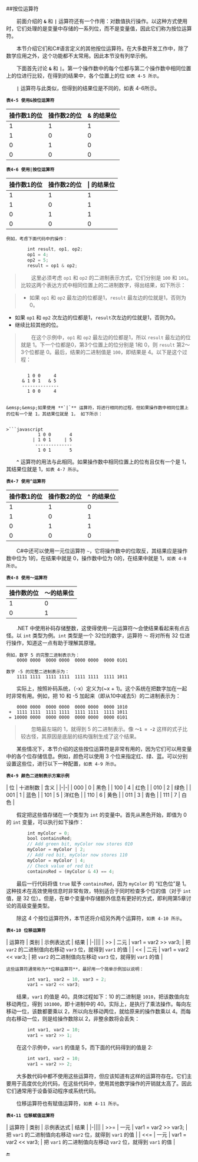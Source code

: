 ##按位运算符

&emsp;&emsp;前面介绍的 **`&`** 和 **`|`** 运算符还有一个作用：对数值执行操作。以这种方式使用时，它们处理的是变量中存储的一系列位，而不是变量值，因此它们称为按位运算符。

&emsp;&emsp;本节介绍它们和C#语言定义的其他按位运算符。在大多数开发工作中，除了数学应用之外，这个功能都不太常用。因此本节没有列举示例。

&emsp;&emsp;下面首先讨论 **`&`** 和 **`|`**。第一个操作数中的每个位都与第二个操作数中相同位置上的位进行比较，在得到的结果中，各个位置上的位 `如表 4-5 所示`。

&emsp;&emsp;**`|`** 运算符与此类似，但得到的结果位是不同的，如表 4-6所示。

**`表4-5 使用&按位运算符`**

| 操作数1的位 | 操作数2的位 | & 的结果位 |
|-|-|-|
| 1 | 1 | 1 |
| 1 | 0 | 0 |
| 0 | 1 | 0 |
| 0 | 0 | 0 |

**`表4-6 使用|按位运算符`**

| 操作数1的位 | 操作数2的位 | \| 的结果位 |
|-|-|-|
| 1 | 1 | 1 |
| 1 | 0 | 1 |
| 0 | 1 | 1 |
| 0 | 0 | 0 |

    例如，考虑下面代码中的操作：

```javascript
        int result, op1, op2;
        op1 = 4;
        op2 = 5;
        result = op1 & op2;
```

>&emsp;&emsp;这里必须考虑 `op1` 和 `op2` 的二进制表示方式，它们分别是 `100` 和 `101`。比较这两个表达方式中相同位置上的二进制数字，得出结果，如下所示：

>* 如果 `op1` 和 `op2` 最左边的位都是1，`result` 最左边的位就是1，否则为0。
* 如果 `op1` 和 `op2` 次左边的位都是1，`result`次左边的位就是1，否则为0。
* 继续比较其他的位。

>&emsp;&emsp;在这个示例中，`op1` 和 `op2` 最左边的位都是1，所以 `result` 最左边的位就是 1。下一个位都是0，第3个位置上的位分别是 1和 0，则 `result` 第2～3个位都是 0。最后，结果的二进制值是 `100`，即结果是 4。以下是这个过程：

>```javascript
            1 0 0     4
          & 1 0 1   & 5
          --------------
            1 0 0     4
```

&emsp;&emsp;如果使用 **`|`** 运算符，将进行相同的过程，但如果操作数中相同位置上的位有一个是 1，其结果位就是 1， 如下所示：


>```javascript
            1 0 0       4
          | 1 0 1     | 5
           --------------
            1 0 1       5
```

&emsp;&emsp;**`^`** 运算符的用法与此相同。如果操作数中相同位置上的位有且仅有一个是 1，其结果位就是 1，`如表 4-7 所示`。

**`表4-7 使用^运算符`**

| 操作数1的位 | 操作数2的位 | ^ 的结果位 |
|-|-|-|
| 1 | 1 | 0 |
| 1 | 0 | 1 |
| 0 | 1 | 1 |
| 0 | 0 | 0 |


&emsp;&emsp;C#中还可以使用一元位运算符 `~`，它将操作数中的位取反，其结果应是操作数中位为 1的，在结果中就是 0，操作数中位为 0的，在结果中就是 1，`如表 4-8 所示`。


**`表4-8 使用～运算符`**

| 操作数的位 | ～的结果位 |
|-|-|
| 1 | 0 |
| 0 | 1 |


&emsp;&emsp;.NET 中使用补码存储整数，这使得使用一元运算符～会使结果看起来有点古怪。以 `int` 类型为例。`int` 类型是一个 32位的数字，运算符 `～` 将对所有 32 位进行操作，知道这一点有助于理解其原理。

    例如，数字 5 的完整二进制表示为：
        0000 0000  0000 0000  0000 0000  0000 0101

    数字 -5 的完整二进制表示为：
        1111 1111  1111 1111  1111 1111  1111 1011

&emsp;&emsp;实际上，按照补码系统，（-x）定义为(~x + 1)。这个系统在把数字加在一起时非常有用。例如，把 10 和 -5 加起来（即从10中减去5）的二进制表示为：

        0000 0000  0000 0000  0000 0000  0000 1010
     +  1111 1111  1111 1111  1111 1111  1111 1011
     = 10000 0000  0000 0000  0000 0000  0000 0101

>&emsp;&emsp;忽略最左端的 1，就得到 5 的二进制表示。像 **`～1 = -2`** 这样的式子比较古怪，其原因是底层的结构强制生成了这个结果。 


&emsp;&emsp;某些情况下，本节介绍的这些按位运算符是非常有用的，因为它们可以用变量中的各个位存储信息。例如，颜色可以使用 3 个位来指定红、绿、蓝。可以分别设置这些位，进行以下一种配置，`如表 4-9 所示`。

**`表4-9 颜色二进制表示方案示例`**

| 位 | 十进制数 | 含义 |
|-|-|
| 000 | 0 | 黑色 |
| 100 | 4 | 红色 |
| 010 | 2 | 绿色 |
| 001 | 1 | 蓝色 |
| 101 | 5 | 洋红色 |
| 110 | 6 | 黄色 |
| 011 | 3 | 青色 |
| 111 | 7 | 白色 |



&emsp;&emsp;假定把这些值存储在一个类型为 `int` 的变量中。首先从黑色开始，即值为 0 的 `int` 变量，可以执行如下操作：

```javascript
        int myColor = 0;
        bool containsRed;
        // Add green bit, myColor now stores 010
        myColor = myColor | 2;
        // Add red bit, myColor now stores 110
        myColor = myColor | 4;
        // Check value of red bit
        containsRed = (myColor & 4) == 4;
```

&emsp;&emsp;最后一行代码将值 `true` 赋予 `containsRed`，因为 `myColor` 的 “红色位”是 1。这种技术在高效使用信息时非常有效，特别适合于同时检查多个位的值（对于 `int` 值，是 32 位）。但是，在单个变量中存储额外信息有更好的方式，即利用第5章讨论的高级变量类型。

&emsp;&emsp;除这 4 个按位运算符外，本节还将介绍另外两个运算符，`如表 4-10 所示`。

**`表4-10 位移运算符`**

| 运算符 | 类别 | 示例表达式 | 结果 |
|-||||
| >> | 二元 | var1 = var2 >> var3; | 把 `var2` 的二进制值向右移动 `var3` 位，就得到 `var1` 的值 |
| << | 二元 | var1 = var2 << var3; | 把 `var2` 的二进制值向左移动 `var3` 位，就得到 `var1` 的值 |

    这些运算符通常称为**位移运算符**，最好用一个简单示例加以说明：

```javascript
        int var1, var2 = 10, var3 = 2;
        var1 = var2 << var3;
```

&emsp;&emsp;结果，`var1` 的值是 40。具体过程如下：10 的二进制是 `1010`，把该数值向左移动两位，得到 `101000`，即十进制中的 40。实际上，是执行了乘法操作。每向左移动一位，该数都要乘以 2，所以向左移动两位，就给原来的操作数乘以 4。而每向右移动一位，则是给操作数除以 2，非整余数将会丢失：

```javascript
        int var1, var2 = 10;
        var1 = var2 >> 1;
```
&emsp;&emsp;在这个示例中，`var1` 的值是 5，而下面的代码得到的值是 2:

```javascript
        int var1, var2 = 10;
        var1 = var2 >> 2;
```

&emsp;&emsp;大多数代码中都不使用这些运算符，但应该知道有这样的运算符存在。它们主要用于高度优化的代码，在这些代码中，使用其他数学操作的开销就太高了。因此它们通常用于设备驱动程序或系统代码。


&emsp;&emsp;位移运算符也有赋值运算符，`如表 4-11 所示`。

**`表4-11 位移赋值运算符`**

| 运算符 | 类别 | 示例表达式 | 结果 |
|-||||
| >>= | 一元  | var1 = var2 >> var3; | 把 `var1` 的二进制值向右移动 `var2` 位，就得到 `var1` 的值 |
| <<= | 一元 | var1 = var2 << var3; | 把 `var1` 的二进制值向左移动 `var2` 位，就得到 `var1` 的值 |










🔚